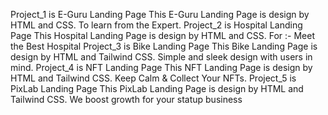Project_1 is E-Guru Landing Page
    This E-Guru Landing Page is design by HTML and CSS.
    To learn from the Expert. 
Project_2 is Hospital Landing Page
    This Hospital Landing Page is design by HTML and CSS.
    For :- Meet the Best Hospital
Project_3 is Bike Landing Page
    This Bike Landing Page is design by HTML and Tailwind CSS.
    Simple and sleek design with users in mind.
Project_4 is NFT Landing Page
    This NFT Landing Page is design by HTML and Tailwind CSS.
    Keep Calm & Collect Your NFTs.
Project_5 is PixLab Landing Page
    This PixLab Landing Page is design by HTML and Tailwind CSS.
    We boost growth for your statup business